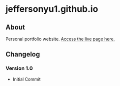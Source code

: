 # jeffersonyu1.github.io
## About
Personal portfolio website. [Access the live page here.](https://jeffersonyu1.github.io/)

## Changelog
### Version 1.0
- Initial Commit
